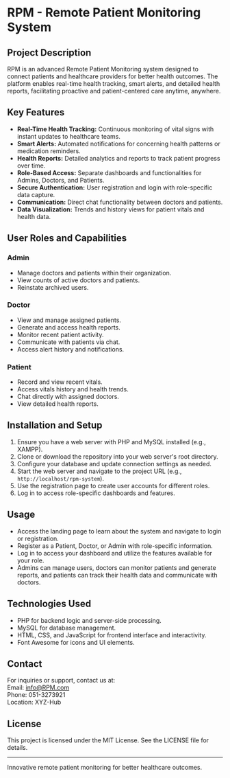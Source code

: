 # RPM - Remote Patient Monitoring System

## Project Description
RPM is an advanced Remote Patient Monitoring system designed to connect patients and healthcare providers for better health outcomes. The platform enables real-time health tracking, smart alerts, and detailed health reports, facilitating proactive and patient-centered care anytime, anywhere.

## Key Features
- **Real-Time Health Tracking:** Continuous monitoring of vital signs with instant updates to healthcare teams.
- **Smart Alerts:** Automated notifications for concerning health patterns or medication reminders.
- **Health Reports:** Detailed analytics and reports to track patient progress over time.
- **Role-Based Access:** Separate dashboards and functionalities for Admins, Doctors, and Patients.
- **Secure Authentication:** User registration and login with role-specific data capture.
- **Communication:** Direct chat functionality between doctors and patients.
- **Data Visualization:** Trends and history views for patient vitals and health data.

## User Roles and Capabilities

### Admin
- Manage doctors and patients within their organization.
- View counts of active doctors and patients.
- Reinstate archived users.

### Doctor
- View and manage assigned patients.
- Generate and access health reports.
- Monitor recent patient activity.
- Communicate with patients via chat.
- Access alert history and notifications.

### Patient
- Record and view recent vitals.
- Access vitals history and health trends.
- Chat directly with assigned doctors.
- View detailed health reports.

## Installation and Setup
1. Ensure you have a web server with PHP and MySQL installed (e.g., XAMPP).
2. Clone or download the repository into your web server's root directory.
3. Configure your database and update connection settings as needed.
4. Start the web server and navigate to the project URL (e.g., `http://localhost/rpm-system`).
5. Use the registration page to create user accounts for different roles.
6. Log in to access role-specific dashboards and features.

## Usage
- Access the landing page to learn about the system and navigate to login or registration.
- Register as a Patient, Doctor, or Admin with role-specific information.
- Log in to access your dashboard and utilize the features available for your role.
- Admins can manage users, doctors can monitor patients and generate reports, and patients can track their health data and communicate with doctors.

## Technologies Used
- PHP for backend logic and server-side processing.
- MySQL for database management.
- HTML, CSS, and JavaScript for frontend interface and interactivity.
- Font Awesome for icons and UI elements.

## Contact
For inquiries or support, contact us at:  
Email: info@RPM.com  
Phone: 051-3273921  
Location: XYZ-Hub

## License
This project is licensed under the MIT License. See the LICENSE file for details.

---
Innovative remote patient monitoring for better healthcare outcomes.
